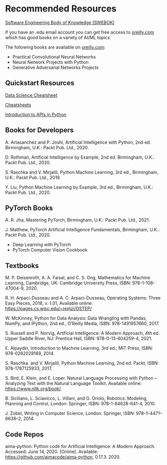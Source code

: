# Recommended Resources

[Software Engineering Body of Knowledge (SWEBOK)](https://www.computer.org/education/bodies-of-knowledge/software-engineering/v3)

If you have an .edu email account you can get free access to [oreilly.com](https://www.oreilly.com/) which has  good books on a variety of AI/ML topics.

The following books are available on  [oreilly.com](https://www.oreilly.com/):

- Practical Convolutional Neural Networks
- Neural Network Projects with Python
- Generative Adversarial Networks Projects


## Quickstart Resources

[Data Science Cheatsheet](https://github.com/aaronwangy/Data-Science-Cheatsheet)

[Cheatsheets](https://github.com/Neklaustares-tPtwP/Resources/tree/main/Cheat%20Sheets)

[Introduction to APIs in Python](https://towardsdatascience.com/quick-fire-guide-to-apis-in-python-891dd98c8877?source=rss----7f60cf5620c9---4)


## Books for Developers

A. Artasanchez and P. Joshi, Artificial Intelligence with Python, 2nd ed. Birmingham, U.K.: Packt Pub. Ltd., 2020.

D. Rothman, Artificial Intelligence by Example, 2nd ed. Birmingham, U.K.: Packt Pub. Ltd., 2020.

S. Raschka and V. Mirjalili, Python Machine Learning, 3rd ed., Birmingham, U.K.: Packt Pub. Ltd., 2019.

Y. Liu, Python Machine Learning by Example, 3rd ed., Birmingham, U.K.: Packt Pub. Ltd., 2020.


## PyTorch Books

A. R. Jha, Mastering PyTorch, Birmingham, U.K.: Packt Pub. Ltd., 2021.

J. Matthew, PyTorch Artificial Intelligence Fundamentals, Birmingham, U.K.: Packt Pub. Ltd., 2020.

- Deep Learning with PyTorch
- PyTorch Computer Vision Cookbook


## Textbooks

M. P. Deisenroth, A. A. Faisal, and C. S. Ong, Mathematics for Machine Learning, Cambridge, UK: Cambridge University Press, ISBN: 978-1-108-47004-9, 2020.

R. H. Arpaci-Dusseau and A. C. Arpaci-Dusseau, Operating Systems: Three Easy Pieces, 2018, v. 1.01, Available online: https://pages.cs.wisc.edu/~remzi/OSTEP/


W. McKinney, Python for Data Analysis: Data Wrangling with Pandas, NumPy, and IPython, 2nd ed., O’Reilly Media, ISBN: 978-1491957660, 2017.

S. Russell and P. Norvig, Artificial Intelligence: A Modern Approach, 4th ed. Upper Saddle River, NJ: Prentice Hall, ISBN: 978-0-13-604259-4, 2021.

E. Alpaydin, Introduction to Machine Learning, 3rd ed., MIT Press, ISBN: 978-0262028189, 2014.

S. Raschka. and V. Mirjalili, Python Machine Learning, 2nd ed. Packt, ISBN: 978-1787125933, 2017.

S. Bird, E. Klein, and E. Loper. Natural Language Processing with Python – Analyzing Text with the Natural Language Toolkit. Available online: https://www.nltk.org/book/.

B. Siciliano, L. Sciavicco, L. Villani, and G. Oriolo, Robotics: Modeling, Planning and Control, London: Springer, ISBN: 978-1-84628-641-4, 2010.

J. Zobel, Writing in Computer Science, London: Springer, ISBN: 978–1–4471–6638–2, 2014.


## Code Repos

aima-python: Python code for Artificial Intelligence: A Modern Approach. Accessed: June 14, 2020. [Online]. Available: https://github.com/aimacode/aima-python, 0.17.3. 2020.

